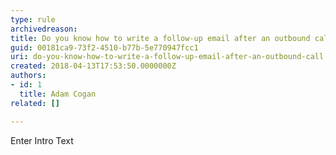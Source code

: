```yaml
---
type: rule
archivedreason: 
title: Do you know how to write a follow-up email after an outbound call?
guid: 00181ca9-73f2-4510-b77b-5e770947fcc1
uri: do-you-know-how-to-write-a-follow-up-email-after-an-outbound-call
created: 2018-04-13T17:53:50.0000000Z
authors:
- id: 1
  title: Adam Cogan
related: []

---
```



Enter Intro Text
<br><excerpt class='endintro'></excerpt><br>



